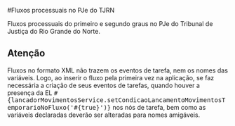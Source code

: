 #Fluxos processuais no PJe do TJRN

Fluxos processuais do primeiro e segundo graus no PJe do Tribunal de Justiça do Rio Grande do Norte.

Atenção
-------
Fluxos no formato XML não trazem os eventos de tarefa, nem os nomes das variáveis. Logo, ao inserir o fluxo pela primeira vez na aplicação, se faz necessária a criação de seus eventos de tarefas, quando houver a presença da EL <kbd>#{lancadorMovimentosService.setCondicaoLancamentoMovimentosTemporarioNoFluxo('#{true}')}</kbd> nos nós de tarefa, bem como as variáveis declaradas deverão ser alteradas para nomes amigáveis.



